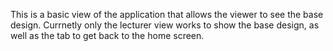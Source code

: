 This is a basic view of the application that allows the viewer to see the base design. 
Currnetly only the lecturer view works to show the base design, as well as the tab to get back to the home screen. 
